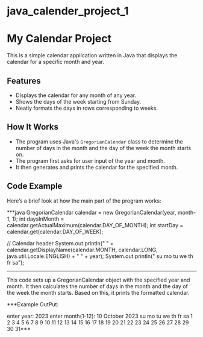 # java_calender_project_1

# My Calendar Project

This is a simple calendar application written in Java that displays the calendar for a specific month and year.

## Features
- Displays the calendar for any month of any year.
- Shows the days of the week starting from Sunday.
- Neatly formats the days in rows corresponding to weeks.

## How It Works
- The program uses Java's `GregorianCalendar` class to determine the number of days in the month and the day of the week the month starts on.
- The program first asks for user input of the year and month.
- It then generates and prints the calendar for the specified month.

## Code Example

Here’s a brief look at how the main part of the program works:

***java
GregorianCalendar calendar = new GregorianCalendar(year, month-1, 1);
int daysInMonth = calendar.getActualMaximum(calendar.DAY_OF_MONTH);
int startDay = calendar.get(calendar.DAY_OF_WEEK);

// Calendar header
System.out.println(" " + calendar.getDisplayName(calendar.MONTH, calendar.LONG, java.util.Locale.ENGLISH) + " " + year);
System.out.println(" su mo tu we th fr sa");
***

This code sets up a GregorianCalendar object with the specified year and month. It then calculates the number of days in the month and the day of the week the month starts. Based on this, it prints the formatted calendar.


***Example OutPut:

enter year: 2023
enter month(1-12): 10
 October 2023
 su mo tu we th fr sa
  1  2  3  4  5  6  7 
  8  9 10 11 12 13 14 
 15 16 17 18 19 20 21 
 22 23 24 25 26 27 28 
 29 30 31***
